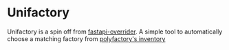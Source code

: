 # Unifactory

Unifactory is a spin off from [fastapi-overrider](https://github.com/phha/fastapi-overrider).
A simple tool to automatically choose a matching factory from [polyfactory's inventory](https://polyfactory.litestar.dev/usage/library_factories/index.html)
